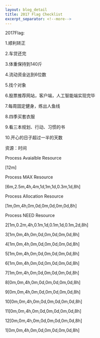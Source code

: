 ```yaml
---
layout: blog_detail
title: 2017 Flag Checklist
excerpt_separator: <!--more-->
---
```

2017Flag:

1.顺利转正

2.车贷还完

3.体重保持到140斤

4.流动资金达到6位数

5.找个对象

6.股票推荐网站，客户端，人工智能端实现完毕

7.每周固定健身，练出人鱼线

8.四季买套衣服

9.看三本规划、行动、习惯的书

10.开心的日子超过一半的天数

<!--more-->

资源：时间

Process Avaialble Resource

[12m]

Process MAX Resource

[6m,2.5m,4h,4m,1d,1m,1d,0.3m,1d,8h]

Process Allocation Resource

[1m,0m,4h,0m,0d,0m,0d,0m,0d,8h]

Process NEED Resource

2[1m,0.2m,4h,0.1m,1d,0.1m,1d,0.1m,2d,8h]

3[1m,0m,4h,0m,0d,0m,0d,0m,0d,8h]

4[1m,0m,4h,0m,0d,0m,0d,0m,0d,8h]

5[1m,0m,4h,0m,0d,0m,0d,0m,0d,8h]

6[1m,0m,4h,0m,0d,0m,0d,0m,0d,8h]

7[1m,0m,4h,0m,0d,0m,0d,0m,0d,8h]

8[0m,0m,4h,0m,0d,0m,0d,0m,0d,8h]

9[0m,0m,4h,0m,0d,0m,0d,0m,0d,8h]

10[0m,0m,4h,0m,0d,0m,0d,0m,0d,8h]

11[0m,0m,4h,0m,0d,0m,0d,0m,0d,8h]

12[0m,0m,4h,0m,0d,0m,0d,0m,0d,8h]

1[0m,0m,4h,0m,0d,0m,0d,0m,0d,8h]


